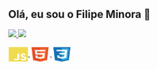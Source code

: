 ## Olá, eu sou o Filipe Minora 👋

 <div>
   <a href="https://github.com/filipeminora">
   <img height="180em" src="https://github-readme-stats.vercel.app/api?username=filipeminora&show_icons=true&theme=tokyonight&include_all_commits=true&count_private="/>
   <img height="180em" src="https://github-readme-stats.vercel.app/api/top-langs/?username=filipeminora&layout=compact&langs_count=6&theme=dracula"/>
</div>
    
<div style="display: inline_block"><br>
  <img align="center" alt="Js" height="30" width="40" src="https://raw.githubusercontent.com/devicons/devicon/master/icons/javascript/javascript-plain.svg">
  <img align="center" alt="HTML" height="30" width="40" src="https://raw.githubusercontent.com/devicons/devicon/master/icons/html5/html5-original.svg">
  <img align="center" alt="CSS" height="30" width="40" src="https://raw.githubusercontent.com/devicons/devicon/master/icons/css3/css3-original.svg">
</div>
 
<br/>
